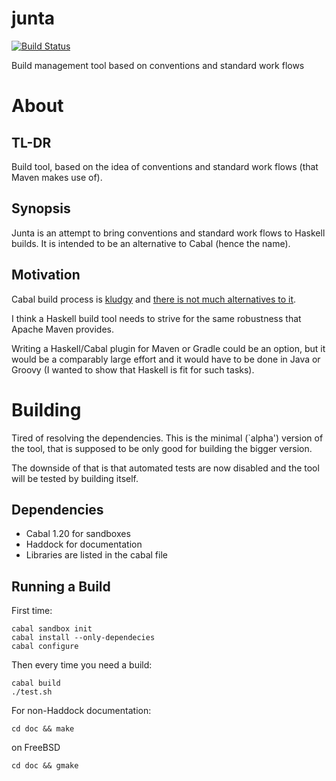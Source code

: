junta
============

[![Build Status](https://travis-ci.org/ppenzin/junta.svg?branch=master)](https://travis-ci.org/ppenzin/junta)

Build management tool based on conventions and standard work flows

# About
## TL-DR
Build tool, based on the idea of conventions and standard work flows (that Maven
makes use of).

## Synopsis
Junta is an attempt to bring conventions and standard work flows to Haskell
builds. It is intended to be an alternative to Cabal  (hence the name).

## Motivation 
Cabal build process is [kludgy][cabal] and [there is not much alternatives to it][alt].

I think a Haskell build tool needs to strive for the same robustness that
Apache Maven provides.

Writing a Haskell/Cabal plugin for Maven or Gradle could be an option, but it
would be a comparably large effort and it would have to be done in Java or
Groovy (I wanted to show that Haskell is fit for such tasks).

# Building
Tired of resolving the dependencies. This is the minimal (`alpha') version of
the tool, that is supposed to be only good for building the bigger version. 

The downside of that is that automated tests are now disabled and the tool will
be tested by building itself.

## Dependencies
- Cabal 1.20 for sandboxes
- Haddock for documentation
- Libraries are listed in the cabal file

## Running a Build
First time:
```
cabal sandbox init
cabal install --only-dependecies
cabal configure
```
Then every time you need a build:
```
cabal build
./test.sh
```

For non-Haddock documentation:
```
cd doc && make
```
on FreeBSD
```
cd doc && gmake
```

[cabal]: http://ppenzin.github.io/2014/05/26/haskell-build-automation-cabal/
[alt]: http://ppenzin.github.io/2014/06/12/haskell-build-automation-alternatives/
